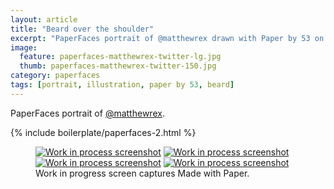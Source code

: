 ```yaml
---
layout: article
title: "Beard over the shoulder"
excerpt: "PaperFaces portrait of @matthewrex drawn with Paper by 53 on an iPad."
image: 
  feature: paperfaces-matthewrex-twitter-lg.jpg
  thumb: paperfaces-matthewrex-twitter-150.jpg
category: paperfaces
tags: [portrait, illustration, paper by 53, beard]
---
```


PaperFaces portrait of [@matthewrex](http://twitter.com/matthewrex).

{% include boilerplate/paperfaces-2.html %}

<figure class="third">
	<a href="{{ site.url }}/images/paperfaces-matthewrex-process-1-lg.jpg"><img src="{{ site.url }}/images/paperfaces-matthewrex-process-1-600.jpg" alt="Work in process screenshot"></a>
	<a href="{{ site.url }}/images/paperfaces-matthewrex-process-2-lg.jpg"><img src="{{ site.url }}/images/paperfaces-matthewrex-process-2-600.jpg" alt="Work in process screenshot"></a>
	<a href="{{ site.url }}/images/paperfaces-matthewrex-process-3-lg.jpg"><img src="{{ site.url }}/images/paperfaces-matthewrex-process-3-600.jpg" alt="Work in process screenshot"></a>
	<a href="{{ site.url }}/images/paperfaces-matthewrex-process-4-lg.jpg"><img src="{{ site.url }}/images/paperfaces-matthewrex-process-4-600.jpg" alt="Work in process screenshot"></a>
	<figcaption>Work in progress screen captures Made with Paper.</figcaption>
</figure>